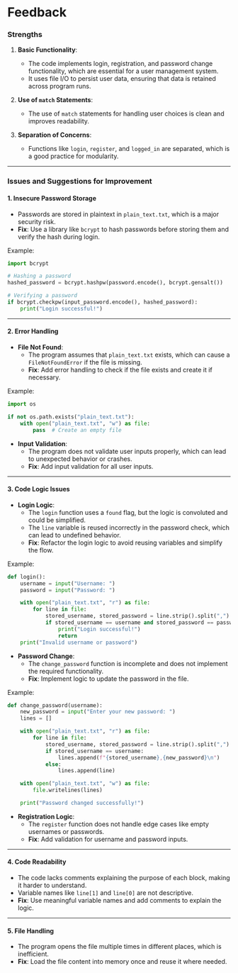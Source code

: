 # Feedback

### **Strengths**
1. **Basic Functionality**:
   - The code implements login, registration, and password change functionality, which are essential for a user management system.
   - It uses file I/O to persist user data, ensuring that data is retained across program runs.

2. **Use of `match` Statements**:
   - The use of `match` statements for handling user choices is clean and improves readability.

3. **Separation of Concerns**:
   - Functions like `login`, `register`, and `logged_in` are separated, which is a good practice for modularity.

---

### **Issues and Suggestions for Improvement**

#### 1. **Insecure Password Storage**
   - Passwords are stored in plaintext in `plain_text.txt`, which is a major security risk.
   - **Fix**: Use a library like `bcrypt` to hash passwords before storing them and verify the hash during login.

   Example:
   ```python
   import bcrypt

   # Hashing a password
   hashed_password = bcrypt.hashpw(password.encode(), bcrypt.gensalt())

   # Verifying a password
   if bcrypt.checkpw(input_password.encode(), hashed_password):
       print("Login successful!")
   ```

---

#### 2. **Error Handling**
   - **File Not Found**:
     - The program assumes that `plain_text.txt` exists, which can cause a `FileNotFoundError` if the file is missing.
     - **Fix**: Add error handling to check if the file exists and create it if necessary.

   Example:
   ```python
   import os

   if not os.path.exists("plain_text.txt"):
       with open("plain_text.txt", "w") as file:
           pass  # Create an empty file
   ```

   - **Input Validation**:
     - The program does not validate user inputs properly, which can lead to unexpected behavior or crashes.
     - **Fix**: Add input validation for all user inputs.

---

#### 3. **Code Logic Issues**
   - **Login Logic**:
     - The `login` function uses a `found` flag, but the logic is convoluted and could be simplified.
     - The `line` variable is reused incorrectly in the password check, which can lead to undefined behavior.
     - **Fix**: Refactor the login logic to avoid reusing variables and simplify the flow.

   Example:
   ```python
   def login():
       username = input("Username: ")
       password = input("Password: ")

       with open("plain_text.txt", "r") as file:
           for line in file:
               stored_username, stored_password = line.strip().split(",")
               if stored_username == username and stored_password == password:
                   print("Login successful!")
                   return
       print("Invalid username or password")
   ```

   - **Password Change**:
     - The `change_password` function is incomplete and does not implement the required functionality.
     - **Fix**: Implement logic to update the password in the file.

   Example:
   ```python
   def change_password(username):
       new_password = input("Enter your new password: ")
       lines = []

       with open("plain_text.txt", "r") as file:
           for line in file:
               stored_username, stored_password = line.strip().split(",")
               if stored_username == username:
                   lines.append(f"{stored_username},{new_password}\n")
               else:
                   lines.append(line)

       with open("plain_text.txt", "w") as file:
           file.writelines(lines)

       print("Password changed successfully!")
   ```

   - **Registration Logic**:
     - The `register` function does not handle edge cases like empty usernames or passwords.
     - **Fix**: Add validation for username and password inputs.

---

#### 4. **Code Readability**
   - The code lacks comments explaining the purpose of each block, making it harder to understand.
   - Variable names like `line[1]` and `line[0]` are not descriptive.
   - **Fix**: Use meaningful variable names and add comments to explain the logic.

---

#### 5. **File Handling**
   - The program opens the file multiple times in different places, which is inefficient.
   - **Fix**: Load the file content into memory once and reuse it where needed.